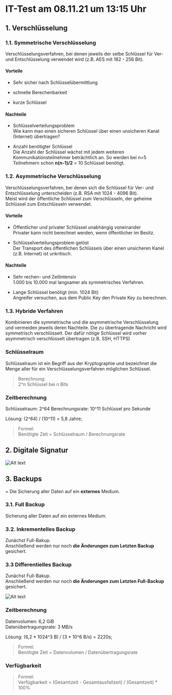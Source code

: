 # IT-Test am 08.11.21 um 13:15 Uhr

## 1. Verschlüsselung

### 1.1. Symmetrische Verschlüsselung

Verschlüsselungsverfahren, bei denen jeweils der selbe Schlüssel für Ver- und Entschlüsselung verwendet wird (z.B. AES mit 182 - 256 Bit).

#### Vorteile

- Sehr sicher nach Schlüsselübermittlung

- schnelle Berechenbarkeit

- kurze Schlüssel

#### Nachteile

- Schlüsselverteilungsproblem  
Wie kann man einen sicheren Schlüssel über einen unsicheren Kanal (Internet) übertragen?

- Anzahl benötigter Schlüssel  
Die Anzahl der Schlüssel wächst mit jedem weiteren Kommunikationsteilnehmer beträchtlich an. So werden bei n=5 Teilnehmern schon **n(n-1)/2** = 10 Schlüssel benötigt.

### 1.2. Asymmetrische Verschlüsselung

Verschlüsselungsverfahren, bei denen sich die Schlüssel für Ver- und Entschlüsselung unterscheiden (z.B. RSA mit 1024 - 4096 Bit).  
Meist wird der öffentliche Schlüssel zum Verschlüsseln, der geheime Schlüssel zum Entschlüsseln verwendet.

#### Vorteile

- Öffentlicher und privater Schlüssel unabhängig voneinander  
Privater kann nicht berechnet werden, wenn öffentlicher im Besitz.

- Schlüsselverteilungsproblem gelöst  
Der Transport des öffentlichen Schlüssels über einen  unsicheren Kanel (z.B. Internet) ist unkritisch.

#### Nachteile

- Sehr rechen- und Zeitintensiv  
1.000 bis 10.000 mal langsamer als symmetrisches Verfahren.

- Lange Schlüssel benötigt (min. 1024 Bit)  
Angreifer versuchen, aus dem Public Key den Private Key zu berechnen.

### 1.3. Hybride Verfahren

Kombinieren die symmetrische und die asymmetrische Verschlüsselung und vermeiden jeweils deren Nachteile. Die zu übertragende Nachricht wird symmetrisch verschlüsselt. Der dafür nötige Schlüssel wird vorher asymmetrisch verschlüsselt übertragen (z.B. SSH, HTTPS)

### Schlüsselraum

Schlüsselraum ist ein Begriff aus der Kryptographie und bezeichnet die Menge aller für ein Verschlüsselungsverfahren möglichen Schlüssel.

> Berechnung:  
2^n Schlüssel bei n Bits

### Zeitberechnung

Schlüsselraum: 2^64
Berechnungsrate: 10^11 Schlüssel pro Sekunde

Lösung: (2^64) / (10^11) = 5,8 Jahre;

> Formel:  
> Benötigte Zeit = Schlüsselraum / Berechnungsrate

## 2. Digitale Signatur

![Alt text](https://github.com/lukashecke/Lernskripte/blob/master/_Assets/digitale-signatur.png)

## 3. Backups

= Die Sicherung aller Daten auf ein **externes** Medium.

### 3.1. Full Backup

Sicherung aller Daten auf ein externes Medium.

### 3.2. Inkrementelles Backup

Zunächst Full-Bakup.  
Anschließend werden nur noch **die Änderungen zum Letzten Backup** gesichert.

### 3.3 Differentielles Backup

Zunächst Full-Bakup.  
Anschließend werden nur noch **die Änderungen zum Letzten Full-Backup** gesichert.

![Alt text](https://github.com/lukashecke/Lernskripte/blob/master/_Assets/backups.png)

### Zeitberechnung

Datenvolumen: 6,2 GiB  
Datenübertragungsrate: 3 MB/s

Lösung: (6,2 \* 1024^3 B) / (3 \* 10^6 B/s) = 2220s;

> Formel:  
> Benötigte Zeit = Datenvolumen / Datenübertragungsrate

### Verfügbarkeit

> Formel:  
> Verfügbarkeit = (Gesamtzeit - Gesamtausfallzeit) / (Gesamtzeit) \* 100%
